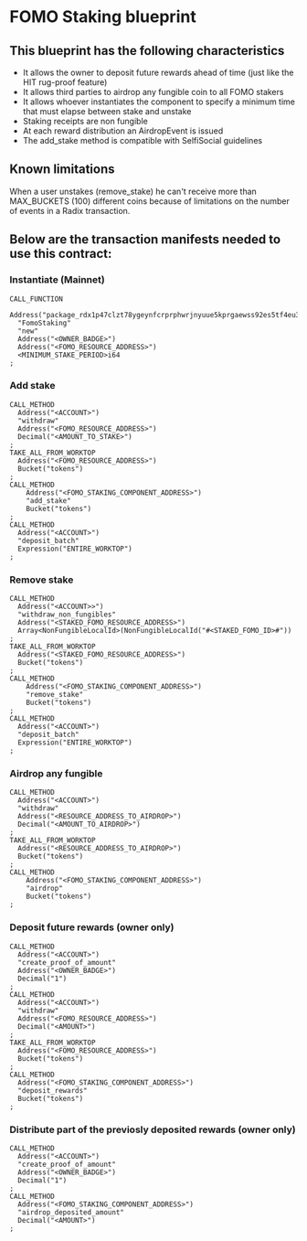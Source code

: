 # FOMO Staking blueprint

## This blueprint has the following characteristics

* It allows the owner to deposit future rewards ahead of time (just like the HIT rug-proof feature)
* It allows third parties to airdrop any fungible coin to all FOMO stakers
* It allows whoever instantiates the component to specify a minimum time that must elapse between stake and unstake
* Staking receipts are non fungible
* At each reward distribution an AirdropEvent is issued
* The add\_stake method is compatible with SelfiSocial guidelines

## Known limitations

When a user unstakes (remove\_stake) he can't receive more than MAX\_BUCKETS (100) different coins because of limitations on the number of events in a Radix transaction.  

## Below are the transaction manifests needed to use this contract:

### Instantiate (Mainnet)
```
CALL_FUNCTION
  Address("package_rdx1p47clzt78ygeynfcrprphwrjnyuue5kprgaewss92es5tf4eu3xs9v")
  "FomoStaking"
  "new"
  Address("<OWNER_BADGE>")
  Address("<FOMO_RESOURCE_ADDRESS>")
  <MINIMUM_STAKE_PERIOD>i64
;
```

### Add stake
```
CALL_METHOD
  Address("<ACCOUNT>")
  "withdraw"
  Address("<FOMO_RESOURCE_ADDRESS>")
  Decimal("<AMOUNT_TO_STAKE>")
;
TAKE_ALL_FROM_WORKTOP
  Address("<FOMO_RESOURCE_ADDRESS>")
  Bucket("tokens")
;
CALL_METHOD
	Address("<FOMO_STAKING_COMPONENT_ADDRESS>")
	"add_stake"
	Bucket("tokens")
;
CALL_METHOD
  Address("<ACCOUNT>")
  "deposit_batch"
  Expression("ENTIRE_WORKTOP")
;
```

### Remove stake
```
CALL_METHOD
  Address("<ACCOUNT>>")
  "withdraw_non_fungibles"
  Address("<STAKED_FOMO_RESOURCE_ADDRESS>")
  Array<NonFungibleLocalId>(NonFungibleLocalId("#<STAKED_FOMO_ID>#"))
;
TAKE_ALL_FROM_WORKTOP
  Address("<STAKED_FOMO_RESOURCE_ADDRESS>")
  Bucket("tokens")
;
CALL_METHOD
	Address("<FOMO_STAKING_COMPONENT_ADDRESS>")
	"remove_stake"
	Bucket("tokens")
;
CALL_METHOD
  Address("<ACCOUNT>")
  "deposit_batch"
  Expression("ENTIRE_WORKTOP")
;
```

### Airdrop any fungible
```
CALL_METHOD
  Address("<ACCOUNT>")
  "withdraw"
  Address("<RESOURCE_ADDRESS_TO_AIRDROP>")
  Decimal("<AMOUNT_TO_AIRDROP>")
;
TAKE_ALL_FROM_WORKTOP
  Address("<RESOURCE_ADDRESS_TO_AIRDROP>")
  Bucket("tokens")
;
CALL_METHOD
	Address("<FOMO_STAKING_COMPONENT_ADDRESS>")
	"airdrop"
	Bucket("tokens")
;
```

### Deposit future rewards (owner only)
```
CALL_METHOD
  Address("<ACCOUNT>")
  "create_proof_of_amount"
  Address("<OWNER_BADGE>")
  Decimal("1")
;
CALL_METHOD
  Address("<ACCOUNT>")
  "withdraw"
  Address("<FOMO_RESOURCE_ADDRESS>")
  Decimal("<AMOUNT>")
;
TAKE_ALL_FROM_WORKTOP
  Address("<FOMO_RESOURCE_ADDRESS>")
  Bucket("tokens")
;
CALL_METHOD
  Address("<FOMO_STAKING_COMPONENT_ADDRESS>")
  "deposit_rewards"
  Bucket("tokens")
;
```

### Distribute part of the previosly deposited rewards (owner only)
```
CALL_METHOD
  Address("<ACCOUNT>")
  "create_proof_of_amount"
  Address("<OWNER_BADGE>")
  Decimal("1")
;
CALL_METHOD
  Address("<FOMO_STAKING_COMPONENT_ADDRESS>")
  "airdrop_deposited_amount"
  Decimal("<AMOUNT>")
;
```
